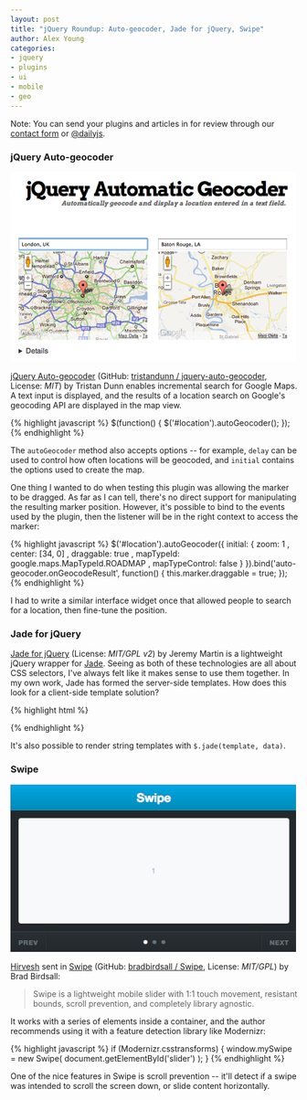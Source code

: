```yaml
---
layout: post
title: "jQuery Roundup: Auto-geocoder, Jade for jQuery, Swipe"
author: Alex Young
categories: 
- jquery
- plugins
- ui
- mobile
- geo
---
```


<div class="intro">
Note: You can send your plugins and articles in for review through our <a href="/contact.html">contact form</a> or <a href="http://twitter.com/dailyjs">@dailyjs</a>.
</div>

### jQuery Auto-geocoder

![jQuery Auto-geocoder](/images/posts/jquerygeocoder.png)

[jQuery Auto-geocoder](http://tristandunn.com/projects/jquery-auto-geocoder/) (GitHub: [tristandunn / jquery-auto-geocoder](https://github.com/tristandunn/jquery-auto-geocoder), License: _MIT_) by Tristan Dunn enables incremental search for Google Maps.  A text input is displayed, and the results of a location search on Google's geocoding API are displayed in the map view.

{% highlight javascript %}
$(function() {
  $('#location').autoGeocoder();
});
{% endhighlight %}

The `autoGeocoder` method also accepts options -- for example, `delay` can be used to control how often locations will be geocoded, and `initial` contains the options used to create the map.

One thing I wanted to do when testing this plugin was allowing the marker to be dragged.  As far as I can tell, there's no direct support for manipulating the resulting marker position.  However, it's possible to bind to the events used by the plugin, then the listener will be in the right context to access the marker:

{% highlight javascript %}
$('#location').autoGeocoder({
  initial: {
    zoom: 1
  , center: [34, 0]
  , draggable: true
  , mapTypeId: google.maps.MapTypeId.ROADMAP
  , mapTypeControl: false
  }
}).bind('auto-geocoder.onGeocodeResult', function() {
  this.marker.draggable = true;
});
{% endhighlight %}

I had to write a similar interface widget once that allowed people to search for a location, then fine-tune the position.

### Jade for jQuery

[Jade for jQuery](https://github.com/jmar777/jquery.jade.js) (License: _MIT/GPL v2_) by Jeremy Martin is a lightweight jQuery wrapper for [Jade](http://jade-lang.com/).  Seeing as both of these technologies are all about CSS selectors, I've always felt like it makes sense to use them together.  In my own work, Jade has formed the server-side templates.  How does this look for a client-side template solution?

{% highlight html %}
<script id='my-template' type='text/x-jade'>
h1 Hello #{name}!
</script>

<script type="text/javascript">
$('#my-template').jade({ name: 'World' }).appendTo('body');
</script>
{% endhighlight %}

It's also possible to render string templates with `$.jade(template, data)`.

### Swipe

![Swipe screenshot](/images/posts/swipejs.png)

[Hirvesh](http://functionn.blogspot.com/) sent in [Swipe](http://swipejs.com/) (GitHub: [bradbirdsall / Swipe](https://github.com/bradbirdsall/Swipe), License: _MIT/GPL_) by Brad Birdsall:

> Swipe is a lightweight mobile slider with 1:1 touch movement, resistant bounds, scroll prevention, and completely library agnostic.

It works with a series of elements inside a container, and the author recommends using it with a feature detection library like Modernizr:

{% highlight javascript %}
if (Modernizr.csstransforms) {
  window.mySwipe = new Swipe(
    document.getElementById('slider')
  );
}
{% endhighlight %}

One of the nice features in Swipe is scroll prevention -- it'll detect if a swipe was intended to scroll the screen down, or slide content horizontally.
